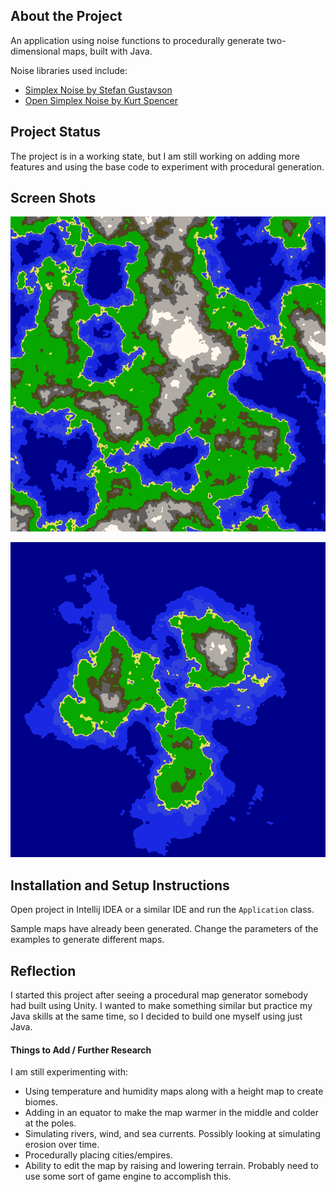 ## About the Project
An application using noise functions to procedurally generate two-dimensional maps, built with Java.

Noise libraries used include:
 - [Simplex Noise by Stefan Gustavson](http://webstaff.itn.liu.se/~stegu/simplexnoise/SimplexNoise.java)
 - [Open Simplex Noise by Kurt Spencer](https://gist.github.com/KdotJPG/b1270127455a94ac5d19)

## Project Status
The project is in a working state, but I am still working on adding more features and using the base code to
 experiment with procedural generation.

## Screen Shots
![Example map generation](images/sample_map.png)

![Example island map generation](images/sample_island_map.png)

## Installation and Setup Instructions
Open project in Intellij IDEA or a similar IDE and run the `Application` class.

Sample maps have already been generated. Change the parameters of the examples to generate different maps.

## Reflection
I started this project after seeing a procedural map generator somebody had built using Unity. I wanted to make
 something similar but practice my Java skills at the same time, so I decided to build one myself using just Java.
 
#### Things to Add / Further Research
I am still experimenting with:
 - Using temperature and humidity maps along with a height map to create biomes.
 - Adding in an equator to make the map warmer in the middle and colder at the poles.
 - Simulating rivers, wind, and sea currents. Possibly looking at simulating erosion over time.
 - Procedurally placing cities/empires.
 - Ability to edit the map by raising and lowering terrain. Probably need to use some sort of game engine to
  accomplish this. 